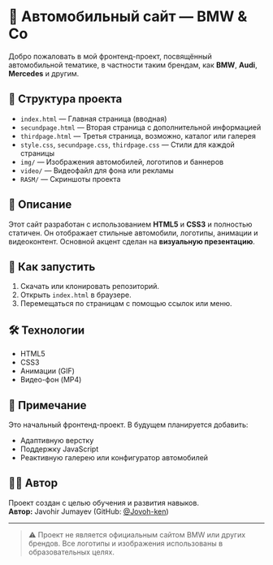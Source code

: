 # 🚗 Автомобильный сайт — BMW & Co

Добро пожаловать в мой фронтенд-проект, посвящённый автомобильной тематике, в частности таким брендам, как **BMW**, **Audi**, **Mercedes** и другим.

## 📁 Структура проекта

- `index.html` — Главная страница (вводная)
- `secundpage.html` — Вторая страница с дополнительной информацией
- `thirdpage.html` — Третья страница, возможно, каталог или галерея
- `style.css`, `secundpage.css`, `thirdpage.css` — Стили для каждой страницы
- `img/` — Изображения автомобилей, логотипов и баннеров
- `video/` — Видеофайл для фона или рекламы
- `RASM/` — Скриншоты проекта

## 🧠 Описание

Этот сайт разработан с использованием **HTML5** и **CSS3** и полностью статичен. Он отображает стильные автомобили, логотипы, анимации и видеоконтент. Основной акцент сделан на **визуальную презентацию**.

## 🚀 Как запустить

1. Скачать или клонировать репозиторий.
2. Открыть `index.html` в браузере.
3. Перемещаться по страницам с помощью ссылок или меню.

## 🛠️ Технологии

- HTML5
- CSS3
- Анимации (GIF)
- Видео-фон (MP4)

## 📌 Примечание

Это начальный фронтенд-проект. В будущем планируется добавить:
- Адаптивную верстку
- Поддержку JavaScript
- Реактивную галерею или конфигуратор автомобилей

## 👨‍💻 Автор

Проект создан с целью обучения и развития навыков.  
**Автор:** Javohir Jumayev (GitHub: [@Jovoh-ken](https://github.com/Jovoh-ken))

---

> ⚠️ Проект не является официальным сайтом BMW или других брендов. Все логотипы и изображения использованы в образовательных целях.
